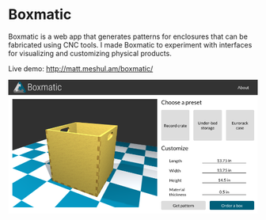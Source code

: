 # Boxmatic

Boxmatic is a web app that generates patterns for enclosures that can be
fabricated using CNC tools. I made Boxmatic to experiment with interfaces for
visualizing and customizing physical products.

Live demo: <http://matt.meshul.am/boxmatic/>

![screenshot](screenshot.png)
